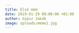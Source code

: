 ```yaml
---
title: Első mém
date: 2019-01-29 00:00:00 +01:00
author: Gipsz Jakab
image: uploads/meme1.jpg
---
```

